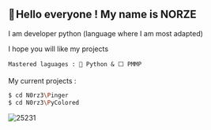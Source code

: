 ## **👋 Hello everyone !** My name is NORZE

I am developer python (language where I am most adapted)

I hope you will like my projects

```
Mastered laguages : 🐍 Python & ⬜ PMMP
```


My current projects :
```bash
$ cd N0rz3\Pinger
$ cd N0rz3\PyColored
```
![25231](https://user-images.githubusercontent.com/123885505/231832010-1acf40d0-6645-4608-b058-c5fd78203f89.png)
